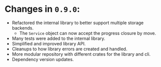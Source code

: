 # Changes in `0.9.0`:

* Refactored the internal library to better support multiple storage backends.
  * The `Service` object can now accept the progress closure by move.
* Many tests were added to the internal library.
* Simplified and improved library API.
* Cleanups to how library errors are created and handled.
* More modular repository with different crates for the library and cli.
* Dependency version updates.
